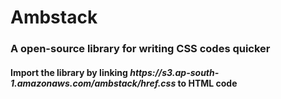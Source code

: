 
# Ambstack
<h3>A open-source library for writing CSS codes quicker</h3>
<h4>Import the library by linking <i>https://s3.ap-south-1.amazonaws.com/ambstack/href.css</i> to HTML code</h4> 
